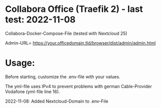 # Collabora Office (Traefik 2) - last test: 2022-11-08

Collabora-Docker-Compose-File (tested with Nextcloud 25)

Admin-URL= https://your.officedomain.tld/browser/dist/admin/admin.html

# Usage:

Before starting, customize the .env-file with your values.

The yml-file uses IPv4 to prevent problems with german Cable-Provider Vodafone (yml-file line 16).

2022-11-08: Added Nextcloud-Domain to .env-File
